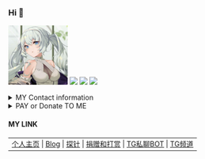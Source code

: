 ### Hi 👋
<a href="https://github.com/BlueSkyXN"><img src="https://raw.githubusercontent.com/BlueSkyXN/BlueSkyXN/main/pic/head/head05m.jpg" height=120 /></a>
<a href="https://github.com/BlueSkyXN"><img src="https://github-readme-streak-stats.herokuapp.com/?user=blueskyxn" height=120 /></a>
<a href="https://github.com/BlueSkyXN"><img src="https://github-readme-stats.vercel.app/api?username=BlueSkyXN&show_icons=true&count_private=true&title_color=006400&text_color=000080&bg_color=30,00FFFF,40E0D0,00CED1" height=120 /></a>
<a href="https://github.com/BlueSkyXN"><img src="https://github-readme-stats.vercel.app/api/top-langs/?username=BlueSkyXN&title_color=006400&text_color=000080&layout=compact&bg_color=30,00FFFF,40E0D0,00CED1" height=120 /></a>

<details><summary>MY Contact information</summary>
 
Email: BlueSky 艾特 000714.xyz
 
<a href="https://t.me/BlueSkyXN_PM_bot">TG</a> | <a href="https://bit.ly/LarkSKY">Lark</a>

</details>

<details><summary>PAY or Donate TO ME</summary>

<table>
  <tr>
    <td>
      <b><a href="https://github.com/sponsors/blueskyxn">Official GitHub Sponsor (Card)</a></b>   <a href="https://github.com/sponsors/blueskyxn"><img src="https://img.shields.io/badge/-赞助-ff69b4?style=for-the-badge&logo=github"  height="30"  alt="赞助"/></a></td>
    <td>
      <a href="https://github.com/sponsors/blueskyxn">
        <img src="https://p1.meituan.net/dpgroup/7f1872b2e64d710090b6300d24e8e7e026575.png" height="35" alt="CreditCard"/>
     </a>
    </td>
  </tr>
  <tr>
     <td>
         <b><a href="https://pay.000714.xyz/donate.html">Stripe (AliPay/WeChatPay/Card)</a></b>    <a href="https://pay.000714.xyz/donate.html"><img src="https://p1.meituan.net/dpgroup/6377d33cfa5f17457099945531efe7a56306.png" height="35" alt="Stripe"/></a></td>
    <td>
      <a href="https://pay.000714.xyz/donate.html">
        <img src="https://p1.meituan.net/dpgroup/b2644f4cf0722fe1df0c96dc65d6192972325.png" height="35" alt="AliPayWeChatPay"/><img src="https://p1.meituan.net/dpgroup/6674a01046420f98a8343bf1572077f716088.png" height="35" alt="UnionPay"/><img src="https://p1.meituan.net/dpgroup/7f1872b2e64d710090b6300d24e8e7e026575.png" height="35" alt="CreditCard"/>
      </a>
    </td>
  </tr>
  <tr>
    <td><a href="https://pay.000714.xyz/donate.html"><b>PayPal (PayPal/Card)</b></a></td>
    <td>
      <a href="https://pay.000714.xyz/donate.html">
        <img src="https://imglf6.lf127.net/img/ajl3ZDh0YkZqYlZKMXFiUHdZYk1Pbml2Qk8wK1RKREVBcVJxdk93YThBdz0.png" height="30" alt="PayPal"/>
      </a>
    </td>
  </tr>
  <tr>
    <td><a href="https://www.patreon.com/bePatron?u=63198165"><b>Patreon (Card/PayPal)</b></a></td>
    <td>
      <a href="https://www.patreon.com/bePatron?u=63198165">
        <img src="https://p1.meituan.net/dpgroup/706dbe53f5639bcdcc8b8c95c37957bd1883.png" height="30" alt="Patreon"/>
      </a>
    </td>
  </tr>
  <tr>
    <td><a class="donate-with-stripe" href="https://pay.skyit.uk/upay.html" style="color:#0d2295"><b>Donate with Tether USDT</b> </a></td>
    <td>
      <a class="donate-with-stripe" href="https://pay.skyit.uk/upay.html" style="color:#0d2295">
        <img src="https://pic.rmb.bdstatic.com/bjh/15798b022ef0cee6d2320e12d3ef77d6.png" height="30" alt="Donate with Tether USDT"/>
      </a>
    </td>
  </tr>
   <tr>
    <td>
     <a href="https://space.bilibili.com/325232992">
      <b>哔哩哔哩Bilibili（支付宝/微信/B币/电池）</b></td>
      </a>
    <td>
      <a href="https://space.bilibili.com/325232992">
        <img src="https://p1.meituan.net/dpgroup/b2644f4cf0722fe1df0c96dc65d6192972325.png" height="35" alt="AliPayWeChatPay"/><img src="https://p1.meituan.net/dpgroup/6674a01046420f98a8343bf1572077f716088.png" height="35" alt="UnionPay"/>
      </a>
    </td>
  </tr>
 <tr>
   <td>
    <a href="https://afdian.com/a/BlueSkyXN">
     <b>爱发电（支付宝/微信）</b</td>
     </a>
   <td>
     <a href="https://afdian.com/a/BlueSkyXN">
       <img src="https://p1.meituan.net/dpgroup/b2644f4cf0722fe1df0c96dc65d6192972325.png" height="35" alt="AliPayWeChatPay"/><img src="https://p1.meituan.net/dpgroup/6674a01046420f98a8343bf1572077f716088.png" height="35" alt="UnionPay"/>
     </a>
   </td>
 </tr>
</table>

</details>


#### MY LINK
<table><tr><td><a href="https://000714.xyz">个人主页</a> |
<a href="https://www.blueskyxn.com">Blog</a> |
<a href="https://status.blueskyxn.com">探针</a> |
<a href="https://pay.skyit.uk/donate.html">捐赠和打赏</a> |
<a href="https://t.me/BlueSkyXN_PM_bot">TG私聊BOT</a> |
<a href="https://t.me/blueskyxnblog">TG频道</a>
</td></tr></table>
